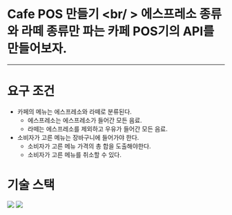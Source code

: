 # Cafe POS 만들기 <br/ > 에스프레소 종류와 라떼 종류만 파는 카페 POS기의 API를 만들어보자.
----

# 요구 조건

- 카페의 메뉴는 에스프레소와 라떼로 분류된다.
    - 에스프레소는 에스프레소가 들어간 모든 음료.
    - 라떼는 에스프레소를 제외하고 우유가 들어간 모든 음료.
- 소비자가 고른 메뉴는 장바구니에 들어가야 한다.
    - 소비자가 고른 메뉴 가격의 총 합을 도출해야한다.
    - 소비자가 고른 메뉴를 취소할 수 있다.

# 기술 스택
<img src="https://img.shields.io/badge/java-007396?style=for-the-badge&logo=java&logoColor=white">
<img src="https://img.shields.io/badge/spring-6DB33F?style=for-the-badge&logo=spring&logoColor=white"> 
